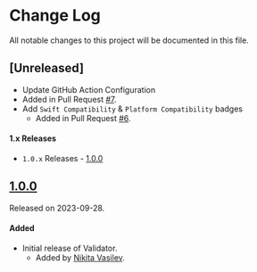 # Change Log
All notable changes to this project will be documented in this file.

## [Unreleased]
-  Update GitHub Action Configuration
  - Added in Pull Request [#7](https://github.com/space-code/validator/pull/7).
- Add `Swift Compatibility` & `Platform Compatibility` badges
  - Added in Pull Request [#6](https://github.com/space-code/validator/pull/6).

#### 1.x Releases
- `1.0.x` Releases - [1.0.0](#100)

## [1.0.0](https://github.com/space-code/validator/releases/tag/1.0.0)
Released on 2023-09-28.

#### Added
- Initial release of Validator.
  - Added by [Nikita Vasilev](https://github.com/nik3212).